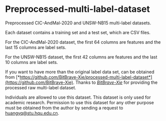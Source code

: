 # Preprocessed-multi-label-dataset
Preprocessed CIC-AndMal-2020 and UNSW-NB15 multi-label datasets.

Each dataset contains a training set and a test set, which are CSV files.

For the CIC-AndMal-2020 dataset, the first 64 columns are features and the last 15 columns are label sets.

For the UNSW-NB15 dataset, the first 42 columns are features and the last 10 columns are label sets.

If you want to have more than the original label data set, can be obtained from [*https://github.com/BitBrave-Xie/processed-multi-label-dataset*](https://github.com/BitBrave-Xie). Thanks to [*BitBrave-Xie*](https://github.com/BitBrave-Xie) for providing the processed raw multi-label dataset.

Individuals are allowed to use this dataset. This dataset is only used for academic research. Permission to use this dataset for any other purpose must be obtained from the author by sending a request to huangyq@stu.hqu.edu.cn.
